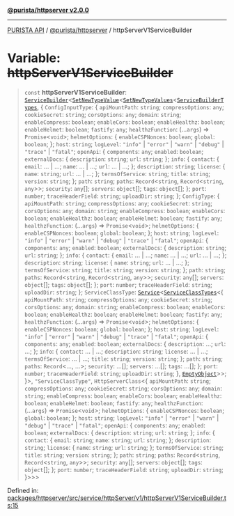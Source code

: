 [**@purista/httpserver v2.0.0**](../README.md)

***

[PURISTA API](../../../packages.md) / [@purista/httpserver](../README.md) / httpServerV1ServiceBuilder

# Variable: ~~httpServerV1ServiceBuilder~~

> `const` **httpServerV1ServiceBuilder**: [`ServiceBuilder`](../../core/classes/ServiceBuilder.md)\<[`SetNewTypeValue`](../../core/type-aliases/SetNewTypeValue.md)\<[`SetNewTypeValues`](../../core/type-aliases/SetNewTypeValues.md)\<[`ServiceBuilderTypes`](../../core/type-aliases/ServiceBuilderTypes.md), \{ `ConfigInputType`: \{ `apiMountPath`: `string`; `compressOptions`: `any`; `cookieSecret`: `string`; `corsOptions`: `any`; `domain`: `string`; `enableCompress`: `boolean`; `enableCors`: `boolean`; `enableHealthz`: `boolean`; `enableHelmet`: `boolean`; `fastify`: `any`; `healthzFunction`: (...`args`) => `Promise`\<`void`\>; `helmetOptions`: \{ `enableCSPNonces`: `boolean`; `global`: `boolean`; \}; `host`: `string`; `logLevel`: `"info"` \| `"error"` \| `"warn"` \| `"debug"` \| `"trace"` \| `"fatal"`; `openApi`: \{ `components`: `any`; `enabled`: `boolean`; `externalDocs`: \{ `description`: `string`; `url`: `string`; \}; `info`: \{ `contact`: \{ `email`: ... \| ...; `name`: ... \| ...; `url`: ... \| ...; \}; `description`: `string`; `license`: \{ `name`: `string`; `url`: ... \| ...; \}; `termsOfService`: `string`; `title`: `string`; `version`: `string`; \}; `path`: `string`; `paths`: `Record`\<`string`, `Record`\<`string`, `any`\>\>; `security`: `any`[]; `servers`: `object`[]; `tags`: `object`[]; \}; `port`: `number`; `traceHeaderField`: `string`; `uploadDir`: `string`; \}; `ConfigType`: \{ `apiMountPath`: `string`; `compressOptions`: `any`; `cookieSecret`: `string`; `corsOptions`: `any`; `domain`: `string`; `enableCompress`: `boolean`; `enableCors`: `boolean`; `enableHealthz`: `boolean`; `enableHelmet`: `boolean`; `fastify`: `any`; `healthzFunction`: (...`args`) => `Promise`\<`void`\>; `helmetOptions`: \{ `enableCSPNonces`: `boolean`; `global`: `boolean`; \}; `host`: `string`; `logLevel`: `"info"` \| `"error"` \| `"warn"` \| `"debug"` \| `"trace"` \| `"fatal"`; `openApi`: \{ `components`: `any`; `enabled`: `boolean`; `externalDocs`: \{ `description`: `string`; `url`: `string`; \}; `info`: \{ `contact`: \{ `email`: ... \| ...; `name`: ... \| ...; `url`: ... \| ...; \}; `description`: `string`; `license`: \{ `name`: `string`; `url`: ... \| ...; \}; `termsOfService`: `string`; `title`: `string`; `version`: `string`; \}; `path`: `string`; `paths`: `Record`\<`string`, `Record`\<`string`, `any`\>\>; `security`: `any`[]; `servers`: `object`[]; `tags`: `object`[]; \}; `port`: `number`; `traceHeaderField`: `string`; `uploadDir`: `string`; \}; `ServiceClassType`: [`Service`](../../core/classes/Service.md)\<[`ServiceClassTypes`](../../core/type-aliases/ServiceClassTypes.md)\<\{ `apiMountPath`: `string`; `compressOptions`: `any`; `cookieSecret`: `string`; `corsOptions`: `any`; `domain`: `string`; `enableCompress`: `boolean`; `enableCors`: `boolean`; `enableHealthz`: `boolean`; `enableHelmet`: `boolean`; `fastify`: `any`; `healthzFunction`: (...`args`) => `Promise`\<`void`\>; `helmetOptions`: \{ `enableCSPNonces`: `boolean`; `global`: `boolean`; \}; `host`: `string`; `logLevel`: `"info"` \| `"error"` \| `"warn"` \| `"debug"` \| `"trace"` \| `"fatal"`; `openApi`: \{ `components`: `any`; `enabled`: `boolean`; `externalDocs`: \{ `description`: ...; `url`: ...; \}; `info`: \{ `contact`: ... \| ...; `description`: `string`; `license`: ... \| ...; `termsOfService`: ... \| ...; `title`: `string`; `version`: `string`; \}; `path`: `string`; `paths`: `Record`\<..., ...\>; `security`: ...[]; `servers`: ...[]; `tags`: ...[]; \}; `port`: `number`; `traceHeaderField`: `string`; `uploadDir`: `string`; \}, [`EmptyObject`](../../core/type-aliases/EmptyObject.md)\>\>; \}\>, `"ServiceClassType"`, `HttpServerClass`\<\{ `apiMountPath`: `string`; `compressOptions`: `any`; `cookieSecret`: `string`; `corsOptions`: `any`; `domain`: `string`; `enableCompress`: `boolean`; `enableCors`: `boolean`; `enableHealthz`: `boolean`; `enableHelmet`: `boolean`; `fastify`: `any`; `healthzFunction`: (...`args`) => `Promise`\<`void`\>; `helmetOptions`: \{ `enableCSPNonces`: `boolean`; `global`: `boolean`; \}; `host`: `string`; `logLevel`: `"info"` \| `"error"` \| `"warn"` \| `"debug"` \| `"trace"` \| `"fatal"`; `openApi`: \{ `components`: `any`; `enabled`: `boolean`; `externalDocs`: \{ `description`: `string`; `url`: `string`; \}; `info`: \{ `contact`: \{ `email`: `string`; `name`: `string`; `url`: `string`; \}; `description`: `string`; `license`: \{ `name`: `string`; `url`: `string`; \}; `termsOfService`: `string`; `title`: `string`; `version`: `string`; \}; `path`: `string`; `paths`: `Record`\<`string`, `Record`\<`string`, `any`\>\>; `security`: `any`[]; `servers`: `object`[]; `tags`: `object`[]; \}; `port`: `number`; `traceHeaderField`: `string`; `uploadDir`: `string`; \}\>\>\>

Defined in: [packages/httpserver/src/service/httpServer/v1/httpServerV1ServiceBuilder.ts:15](https://github.com/puristajs/purista/blob/master/packages/httpserver/src/service/httpServer/v1/httpServerV1ServiceBuilder.ts#L15)
